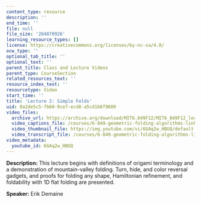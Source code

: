 ```yaml
---
content_type: resource
description: ''
end_time: ''
file: null
file_size: '284870926'
learning_resource_types: []
license: https://creativecommons.org/licenses/by-nc-sa/4.0/
ocw_type: ''
optional_tab_title: ''
optional_text: ''
parent_title: Class and Lecture Videos
parent_type: CourseSection
related_resources_text: ''
resource_index_text: ''
resourcetype: Video
start_time: ''
title: 'Lecture 2: Simple Folds'
uid: 0a2de5c5-fb60-9ce7-ecd8-a5cd1b6f9609
video_files:
  archive_url: https://archive.org/download/MIT6.849F12/MIT6_849F12_lec02_300k.mp4
  video_captions_file: /courses/6-849-geometric-folding-algorithms-linkages-origami-polyhedra-fall-2012/dd00d98225fc5eff88b85b33d51bd20a_6GAq2w_HBUQ.vtt
  video_thumbnail_file: https://img.youtube.com/vi/6GAq2w_HBUQ/default.jpg
  video_transcript_file: /courses/6-849-geometric-folding-algorithms-linkages-origami-polyhedra-fall-2012/33a7ee29faf14a79635ec51528b4cbdf_6GAq2w_HBUQ.pdf
video_metadata:
  youtube_id: 6GAq2w_HBUQ
---
```


**Description:** This lecture begins with definitions of origami terminology and a demonstration of mountain-valley folding. Turn, hide, and color reversal gadgets, and proofs for folding any shape, Hamiltonian refinement, and foldability with 1D flat folding are presented.

**Speaker:** Erik Demaine


